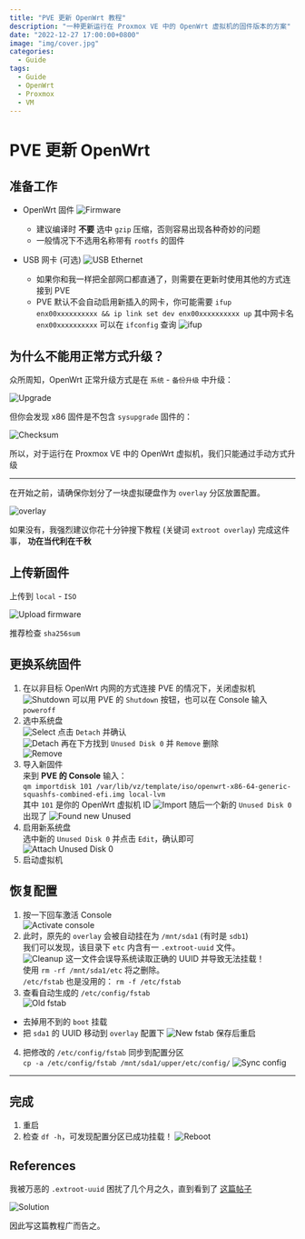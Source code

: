 ```yaml
---
title: "PVE 更新 OpenWrt 教程"
description: "一种更新运行在 Proxmox VE 中的 OpenWrt 虚拟机的固件版本的方案"
date: "2022-12-27 17:00:00+0800"
image: "img/cover.jpg"
categories:
  - Guide
tags:
  - Guide
  - OpenWrt
  - Proxmox
  - VM
---
```


# PVE 更新 OpenWrt

## 准备工作

* OpenWrt 固件
  ![Firmware](img/01-firmware.jpg)
  * 建议编译时 **不要** 选中 `gzip` 压缩，否则容易出现各种奇妙的问题
  * 一般情况下不选用名称带有 `rootfs` 的固件

* USB 网卡 (可选)
  ![USB Ethernet](img/02-usb.jpg)
  * 如果你和我一样把全部网口都直通了，则需要在更新时使用其他的方式连接到 PVE
  * PVE 默认不会自动启用新插入的网卡，你可能需要
    `ifup enx00xxxxxxxxxx && ip link set dev enx00xxxxxxxxxx up`
    其中网卡名 `enx00xxxxxxxxxx` 可以在 `ifconfig` 查询
  ![ifup](img/03-ifup.jpg)


## 为什么不能用正常方式升级？

众所周知，OpenWrt 正常升级方式是在 `系统` - `备份升级` 中升级：

![Upgrade](img/04-upgrade.jpg)

但你会发现 x86 固件是不包含 `sysupgrade` 固件的：

![Checksum](img/05-checksum.jpg)

所以，对于运行在 Proxmox VE 中的 OpenWrt 虚拟机，我们只能通过手动方式升级

---

在开始之前，请确保你划分了一块虚拟硬盘作为 `overlay` 分区放置配置。

![overlay](img/06-overlay.jpg)

如果没有，我强烈建议你花十分钟搜下教程
(关键词 `extroot overlay`)
完成这件事， **功在当代利在千秋**

## 上传新固件

上传到 `local` - `ISO`

![Upload firmware](img/07-upload.jpg)

推荐检查 `sha256sum`

## 更换系统固件

1. 在以非目标 OpenWrt 内网的方式连接 PVE 的情况下，关闭虚拟机 <br>
  ![Shutdown](img/08-shutdown.jpg)
  可以用 PVE 的 `Shutdown` 按钮，也可以在 Console 输入 `poweroff` <br>
2. 选中系统盘 <br>
  ![Select](img/09-select.jpg)
  点击 `Detach` 并确认 <br>
  ![Detach](img/10-detach.jpg)
  再在下方找到 `Unused Disk 0` 并 `Remove` 删除 <br>
  ![Remove](img/11-remove.jpg)
3. 导入新固件 <br>
  来到 **PVE 的 Console** 输入： <br>
  `qm importdisk 101 /var/lib/vz/template/iso/openwrt-x86-64-generic-squashfs-combined-efi.img local-lvm` <br>
  其中 `101` 是你的 OpenWrt 虚拟机 ID
  ![Import](img/12-import.jpg)
  随后一个新的 `Unused Disk 0` 出现了
  ![Found new Unused](img/13-disk.jpg)
4. 启用新系统盘 <br>
  选中新的 `Unused Disk 0` 并点击 `Edit`，确认即可 <br>
  ![Attach Unused Disk 0](img/14-edit.jpg)
5. 启动虚拟机

## 恢复配置

1. 按一下回车激活 Console <br>
  ![Activate console](img/15-console.png)
2. 此时，原先的 `overlay` 会被自动挂在为 `/mnt/sda1` (有时是 `sdb1`) <br>
  我们可以发现，该目录下 `etc` 内含有一 `.extroot-uuid` 文件。 <br>
  ![Cleanup](img/16-cleanup.jpg)
  这一文件会误导系统读取正确的 UUID 并导致无法挂载！ <br>
  使用 `rm -rf /mnt/sda1/etc` 将之删除。 <br>
  `/etc/fstab` 也是没用的： `rm -f /etc/fstab`
3. 查看自动生成的 `/etc/config/fstab` <br>
  ![Old fstab](img/17-old-fstab.jpg)
  * 去掉用不到的 `boot` 挂载
  * 把 `sda1` 的 UUID 移动到 `overlay` 配置下
  ![New fstab](img/18-new-fstab.jpg)
  保存后重启
4. 把修改的 `/etc/config/fstab` 同步到配置分区 <br>
  `cp -a /etc/config/fstab /mnt/sda1/upper/etc/config/`
  ![Sync config](img/19-sync-fstab.jpg)

---

## 完成

1. 重启
2. 检查 `df -h`，可发现配置分区已成功挂载！
  ![Reboot](img/20-reboot.jpg)

## References

我被万恶的 `.extroot-uuid` 困扰了几个月之久，直到看到了
[这篇帖子](https://forum.openwrt.org/t/solved-extroot-not-working-on-18-06/16723/2)

![Solution](img/21-forum.jpg)

因此写这篇教程广而告之。
